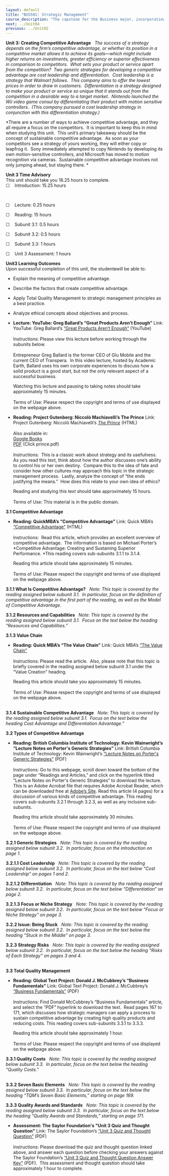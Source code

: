 ```yaml
---
layout: default
title: "BUS501: Strategic Management"
course_description: "The capstone for the Business major, incorporating elements from all of the core courses. Introduces the field of strategic management, with particular emphasis on identifying goals and formulating strategies and addressing implementation techniques."
next: ../Unit04
previous: ../Unit02
---
```

**Unit 3: Creating Competitive Advantage** <span id="3"></span> 
*The success of a strategy depends on the firm’s competitive advantage,
or whether its position in a competitive market allows it to achieve its
goals—which might include higher returns on investments, greater
efficiency or superior effectiveness in comparison to competitors.  What
sets your product or service apart from the competition?  Two generic
strategies for developing a competitive advantage are cost leadership
and differentiation.  Cost leadership is a strategy that Walmart
follows.  This company aims to offer the lowest prices in order to draw
in customers.  Differentiation is a strategy designed to make your
product or service so unique that it stands out from the competition in
a desirable way to a target market.  Nintendo launched the Wii video
game consul by differentiating their product with motion sensitive
controllers.  (This company pursued a cost leadership strategy in
conjunction with this differentiation strategy.)*  
  
 *There are a number of ways to achieve competitive advantage, and they
all require a focus on the competitors.  It is important to keep this in
mind when studying this unit.  This unit’s primary takeaway should be
the concept of sustainable competitive advantage.  As soon as your
competitors see a strategy of yours working, they will either copy or
leapfrog it.  Sony immediately attempted to copy Nintendo by developing
its own motion-sensitive controllers, and Microsoft has moved to motion
recognition via cameras.  Sustainable competitive advantage involves not
only jumping ahead, but staying there. *

**Unit 3 Time Advisory**  
This unit should take you 18.25 hours to complete.  
☐    Introduction: 15.25 hours

 

☐    Lecture: 0.25 hours  
  
 ☐    Reading: 15 hours

☐    Subunit 3.1: 0.5 hours  
  
 ☐    Subunit 3.2: 0.5 hours  
  
 ☐    Subunit 3.3: 1 hours  
  
 ☐    Unit 3 Assessment: 1 hours

**Unit3 Learning Outcomes**  
Upon successful completion of this unit, the student<s>s</s>will be able
to: 

-   Explain the meaning of competitive advantage.
-   Describe the factors that create competitive advantage.
-   Apply Total Quality Management to strategic management principles as
    a best practice.
-   Analyze ethical concepts about objectives and process.

-   **Lecture: YouTube: Greg Ballard’s “Great Products Aren’t Enough”**
    Link: YouTube: Greg Ballard’s [“Great Products Aren’t
    Enough”](http://www.youtube.com/watch?v=_QIdhyh2OMU) (YouTube)  
        
     Instructions: Please view this lecture before working through the
    subunits below.    
        
     Entrepreneur Greg Ballard is the former CEO of Glu Mobile and the
    current CEO of Transpera.  In this video lecture, hosted by Academic
    Earth, Ballard uses his own corporate experiences to discuss how a
    solid product is a good start, but not the only relevant aspect of a
    successful business.  
      
     Watching this lecture and pausing to taking notes should take
    approximately 15 minutes.  
        
     Terms of Use: Please respect the copyright and terms of use
    displayed on the webpage above.

-   **Reading: Project Gutenberg: Niccolò Machiavelli’s The Prince**
    Link:  Project Gutenberg: Niccolò Machiavelli’s *[The
    Prince](http://resources.saylor.org.s3.amazonaws.com/BUS/BUS501/BUS501-3-ThePrincebyNicoloMachiavelli.html)*
    (HTML)  
        
     Also available in:  
     [Google
    Books](http://books.google.com/books?id=kWBAAAAAYAAJ&printsec=frontcover&dq=the+prince&hl=en&src=bmrr&ei=cxs3TdWtLsG78gaQ6J3iAw&sa=X&oi=book_result&ct=result&resnum=1&ved=0CCgQ6AEwAA#v=onepage&q&f=false)  
     [PDF](http://www.constitution.org/mac/) (Click prince.pdf)  
        
     Instructions:  This is a classic work about strategy and its
    usefulness.  As you read this text, think about how the author
    discusses one’s ability to control his or her own destiny.  Compare
    this to the idea of fate and consider how other cultures may
    approach this topic in the strategic management process.  Lastly,
    analyze the concept of “the ends justifying the means.”  How does
    this relate to your own idea of ethics?  
      
     Reading and studying this text should take approximately 15
    hours.   
        
     Terms of Use: This material is in the public domain.

**3.1 Competitive Advantage** <span id="3.1"></span> 
-   **Reading: QuickMBA’s “Competitive Advantage”**
    Link: Quick MBA’s [“Competitive
    Advantage”](http://www.quickmba.com/strategy/competitive-advantage/)
    (HTML)  
        
     Instructions:  Read this article, which provides an excellent
    overview of competitive advantage.  The information is based on
    Michael Porter’s *Competitive Advantage: Creating and Sustaining
    Superior Performance. *This reading covers sub-subunits 3.1.1 to
    3.1.4.   
      
     Reading this article should take approximately 15 minutes.    
        
     Terms of Use: Please respect the copyright and terms of use
    displayed on the webpage above.

**3.1.1 What Is Competitive Advantage?** <span id="3.1.1"></span> 
*Note: This topic is covered by the reading assigned below subunit 3.1. 
In particular, focus on the definition of competitive advantage in the
first part of the reading, as well as the Model of Competitive
Advantage.*

**3.1.2 Resources and Capabilities** <span id="3.1.2"></span> 
*Note: This topic is covered by the reading assigned below subunit 3.1. 
Focus on the text below the heading “Resources and Capabilities.”*

**3.1.3 Value Chain** <span id="3.1.3"></span> 
-   **Reading: Quick MBA’s “The Value Chain”**
    Link: Quick MBA’s [“The Value
    Chain”](http://www.quickmba.com/strategy/value-chain/)  
        
     Instructions: Please read the article.  Also, please note that this
    topic is briefly covered in the reading assigned below subunit 3.1
    under the “Value Creation” heading.   
      
     Reading this article should take you approximately 15 minutes.  
        
     Terms of Use: Please respect the copyright and terms of use
    displayed on the webpage above.  
      

**3.1.4 Sustainable Competitive Advantage** <span id="3.1.4"></span> 
*Note: This topic is covered by the reading assigned below subunit 3.1. 
Focus on the text below the heading Cost Advantage and Differentiation
Advantage.”*

**3.2 Types of Competitive Advantage** <span id="3.2"></span> 
-   **Reading: British Columbia Institute of Technology: Kevin
    Wainwright’s “Lecture Notes on Porter's Generic Strategies”**
    Link: British Columbia Institute of Technology: Kevin Wainwright’s
    [“Lecture Notes on Porter's Generic
    Strategies”](http://faculty.bcitbusiness.ca/kevinw/4800/Bobs_porter_notes.pdf)
    (PDF)  
        
     Instructions: Go to this webpage, scroll down toward the bottom of
    the page under “Readings and Articles,” and click on the hyperlink
    titled “Lecture Notes on Porter's Generic Strategies” to download
    the lecture. This is an Adobe Acrobat file that requires Adobe
    Acrobat Reader, which can be downloaded free at [Adobe’s
    Site](http://get.adobe.com/reader/). Read this article (4 pages) for
    a discussion of various kinds of competitive advantage. This reading
    covers sub-subunits 3.2.1 through 3.2.3, as well as any inclusive
    sub-subunits.  
      
     Reading this article should take approximately 30 minutes.  
        
     Terms of Use: Please respect the copyright and terms of use
    displayed on the webpage above.

**3.2.1 Generic Strategies** <span id="3.2.1"></span> 
*Note: This topic is covered by the reading assigned below subunit 3.2. 
In particular, focus on the introduction on page 1.*

**3.2.1.1 Cost Leadership** <span id="3.2.1.1"></span> 
*Note: This topic is covered by the reading assigned below subunit 3.2. 
In particular, focus on the text below “Cost Leadership” on pages 1 and
2.*

**3.2.1.2 Differentiation** <span id="3.2.1.2"></span> 
*Note: This topic is covered by the reading assigned below subunit 3.2. 
In particular, focus on the text below “Differentiation” on page 2.*

**3.2.1.3 Focus or Niche Strategy** <span id="3.2.1.3"></span> 
*Note: This topic is covered by the reading assigned below subunit 3.2. 
In particular, focus on the text below “Focus or Niche Strategy” on page
3.*

**3.2.2 Issue: Being Stuck** <span id="3.2.2"></span> 
*Note: This topic is covered by the reading assigned below subunit 3.2. 
In particular, focus on the text below the heading “Stuck in the Middle”
on page 3.*

**3.2.3 Strategy Risks** <span id="3.2.3"></span> 
*Note: This topic is covered by the reading assigned below subunit 3.2. 
In particular, focus on the text below the heading “Risks of Each
Strategy” on pages 3 and 4.*  
  

**3.3 Total Quality Management** <span id="3.3"></span> 
-   **Reading: Global Text Project: Donald J. McCubbrey’s “Business
    Fundamentals”**
    Link: Global Text Project: Donald J. McCubbrey’s [“Business
    Fundamentals”](http://www.saylor.org/site/wp-content/uploads/2014/01/BUS501-2.1-BusinessFundamentals-CCBY.pdf) (PDF)  
        
     Instructions: Find Donald McCubbrey’s “Business Fundamentals”
    article, and select the “PDF” hyperlink to download the text.  Read
    pages 167 to 171, which discusses how strategic managers can apply a
    process to sustain competitive advantage by creating high quality
    products and reducing costs. This reading covers sub-subunits 3.3.1
    to 3.3.3.   
      
     Reading this article should take approximately 1 hour.  
        
     Terms of Use: Please respect the copyright and terms of use
    displayed on the webpage above.

**3.3.1 Quality Costs** <span id="3.3.1"></span> 
*Note: This topic is covered by the reading assigned below subunit 3.3. 
In particular, focus on the text below the heading “Quality Costs.”*  
  

**3.3.2 Seven Basic Elements** <span id="3.3.2"></span> 
*Note: This topic is covered by the reading assigned below subunit 3.3. 
In particular, focus on the text below the heading “TQM’s Seven Basic
Elements,” starting on page 169.*

**3.3.3 Quality Awards and Standards** <span id="3.3.3"></span> 
*Note: This topic is covered by the reading assigned below subunit 3.3. 
In particular, focus on the text below the heading “Quality Awards and
Standards,” starting on page 171.*

-   **Assessment: The Saylor Foundation's "Unit 3 Quiz and Thought
    Question"**
    Link: The Saylor Foundation’s [“Unit 3 Quiz and Thought
    Question”](http://www.saylor.org/site/wp-content/uploads/2012/03/BUS501-Unit-3-Quiz-and-Thought-Question-FINAL.pdf)
    (PDF)  
        
     Instructions: Please download the quiz and thought question linked
    above, and answer each question before checking your answers against
    The Saylor Foundation’s [“Unit 3 Quiz and Thought Question Answer
    Key”](http://www.saylor.org/site/wp-content/uploads/2012/03/BUS501-Unit-3-Quiz-and-Thought-Question-Answer-Key-FINAL.pdf)
    (PDF).  This assessment and thought question should take
    approximately 1 hour to complete.


